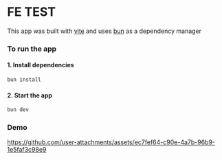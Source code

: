 # FE TEST

This app was built with [vite](https://vitejs.dev/) and uses [bun](https://bun.sh/) as a dependency manager

### To run the app

#### 1. Install dependencies

   ```sh
   bun install
  ```

#### 2. Start the app

   ```sh
   bun dev
   ```
  
### Demo

https://github.com/user-attachments/assets/ec7fef64-c90e-4a7b-96b9-1e5faf3c98e9
